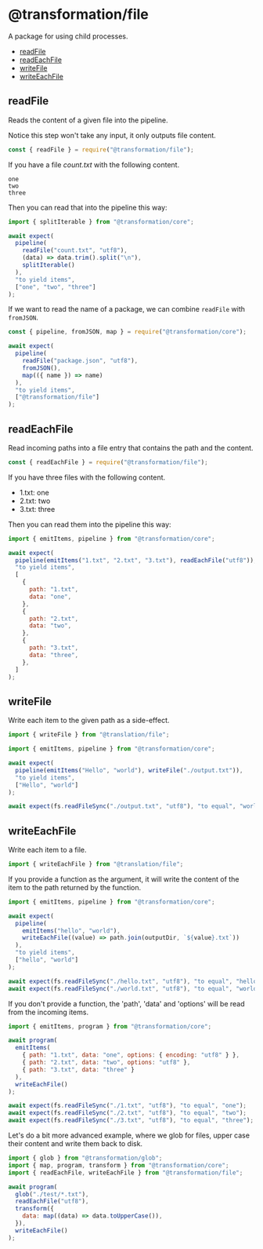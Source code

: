 # @transformation/file

A package for using child processes.

<!-- toc -->

- [readFile](#readfile)
- [readEachFile](#readeachfile)
- [writeFile](#writefile)
- [writeEachFile](#writeeachfile)

<!-- tocstop -->

## readFile

Reads the content of a given file into the pipeline.

Notice this step won't take any input, it only outputs file content.

```js
const { readFile } = require("@transformation/file");
```

If you have a file _count.txt_ with the following content.

```
one
two
three
```

Then you can read that into the pipeline this way:

```js
import { splitIterable } from "@transformation/core";

await expect(
  pipeline(
    readFile("count.txt", "utf8"),
    (data) => data.trim().split("\n"),
    splitIterable()
  ),
  "to yield items",
  ["one", "two", "three"]
);
```

If we want to read the name of a package, we can combine `readFile` with
`fromJSON`.

```js
const { pipeline, fromJSON, map } = require("@transformation/core");

await expect(
  pipeline(
    readFile("package.json", "utf8"),
    fromJSON(),
    map(({ name }) => name)
  ),
  "to yield items",
  ["@transformation/file"]
);
```

## readEachFile

Read incoming paths into a file entry that contains the path and the content.

```js
const { readEachFile } = require("@transformation/file");
```

If you have three files with the following content.

- 1.txt: one
- 2.txt: two
- 3.txt: three

Then you can read them into the pipeline this way:

```js
import { emitItems, pipeline } from "@transformation/core";

await expect(
  pipeline(emitItems("1.txt", "2.txt", "3.txt"), readEachFile("utf8")),
  "to yield items",
  [
    {
      path: "1.txt",
      data: "one",
    },
    {
      path: "2.txt",
      data: "two",
    },
    {
      path: "3.txt",
      data: "three",
    },
  ]
);
```

## writeFile

Write each item to the given path as a side-effect.

```js
import { writeFile } from "@translation/file";
```

```js
import { emitItems, pipeline } from "@transformation/core";

await expect(
  pipeline(emitItems("Hello", "world"), writeFile("./output.txt")),
  "to yield items",
  ["Hello", "world"]
);

await expect(fs.readFileSync("./output.txt", "utf8"), "to equal", "world");
```

## writeEachFile

Write each item to a file.

```js
import { writeEachFile } from "@translation/file";
```

If you provide a function as the argument, it will write the content of the item
to the path returned by the function.

```js
import { emitItems, pipeline } from "@transformation/core";

await expect(
  pipeline(
    emitItems("hello", "world"),
    writeEachFile((value) => path.join(outputDir, `${value}.txt`))
  ),
  "to yield items",
  ["hello", "world"]
);

await expect(fs.readFileSync("./hello.txt", "utf8"), "to equal", "hello");
await expect(fs.readFileSync("./world.txt", "utf8"), "to equal", "world");
```

If you don't provide a function, the 'path', 'data' and 'options' will be read
from the incoming items.

```js
import { emitItems, program } from "@transformation/core";

await program(
  emitItems(
    { path: "1.txt", data: "one", options: { encoding: "utf8" } },
    { path: "2.txt", data: "two", options: "utf8" },
    { path: "3.txt", data: "three" }
  ),
  writeEachFile()
);

await expect(fs.readFileSync("./1.txt", "utf8"), "to equal", "one");
await expect(fs.readFileSync("./2.txt", "utf8"), "to equal", "two");
await expect(fs.readFileSync("./3.txt", "utf8"), "to equal", "three");
```

Let's do a bit more advanced example, where we glob for files, upper case their
content and write them back to disk.

```js
import { glob } from "@transformation/glob";
import { map, program, transform } from "@transformation/core";
import { readEachFile, writeEachFile } from "@transformation/file";

await program(
  glob("./test/*.txt"),
  readEachFile("utf8"),
  transform({
    data: map((data) => data.toUpperCase()),
  }),
  writeEachFile()
);
```

